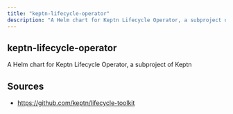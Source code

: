 ```yaml
---
title: "keptn-lifecycle-operator"
description: "A Helm chart for Keptn Lifecycle Operator, a subproject of Keptn"
---
```


## keptn-lifecycle-operator

A Helm chart for Keptn Lifecycle Operator, a subproject of Keptn

## Sources

- https://github.com/keptn/lifecycle-toolkit
